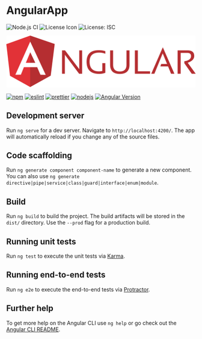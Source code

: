 # AngularApp


![Node.js CI](https://github.com/aguin467/Breweries/workflows/Node.js%20CI/badge.svg?branch=master) ![License Icon](https://img.shields.io/github/license/aguin467/angularApp) ![License: ISC](https://img.shields.io/badge/License-ISC-blue.svg)

![Angular Icon](angular.svg)

[![npm][npm]][npm-url] [![eslint][eslint]][eslint-url] [![prettier][prettier]][prettier-url] [![nodejs][nodejs]][nodejs-url] [![Angular Version][Angular]][Angular-url]
  
[npm]: https://img.shields.io/badge/npm-6.14.2-brightgreen
[npm-url]: https://npmjs.com/

[eslint]: https://img.shields.io/badge/eslint-6.8.0-brightgreen
[eslint-url]: https://eslint.org/

[prettier]: https://img.shields.io/badge/prettier-1.19.1-hotpink
[prettier-url]: https://prettier.io/

[nodejs]: https://img.shields.io/badge/nodejs-13.10.1-brightgreen
[nodejs-url]: https://nodejs.org/en/

[Angular]: https://img.shields.io/badge/angular-9.0.5-red
[Angular-url]: https://angular.io/

## Development server

Run `ng serve` for a dev server. Navigate to `http://localhost:4200/`. The app will automatically reload if you change any of the source files.

## Code scaffolding

Run `ng generate component component-name` to generate a new component. You can also use `ng generate directive|pipe|service|class|guard|interface|enum|module`.

## Build

Run `ng build` to build the project. The build artifacts will be stored in the `dist/` directory. Use the `--prod` flag for a production build.

## Running unit tests

Run `ng test` to execute the unit tests via [Karma](https://karma-runner.github.io).

## Running end-to-end tests

Run `ng e2e` to execute the end-to-end tests via [Protractor](http://www.protractortest.org/).

## Further help

To get more help on the Angular CLI use `ng help` or go check out the [Angular CLI README](https://github.com/angular/angular-cli/blob/master/README.md).
